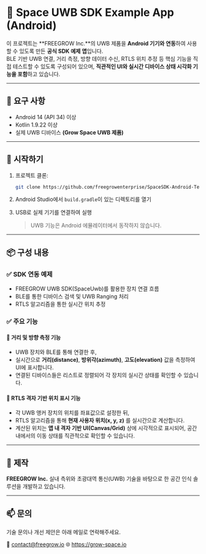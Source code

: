 # 📡 Space UWB SDK Example App (Android)

이 프로젝트는 **FREEGROW Inc.**의 UWB 제품을 **Android 기기와 연동**하여 사용할 수 있도록 만든 **공식 SDK 예제 앱**입니다.  
BLE 기반 UWB 연결, 거리 측정, 방향 데이터 수신, RTLS 위치 추정 등 핵심 기능을 직접 테스트할 수 있도록 구성되어 있으며, **직관적인 UI와 실시간 디바이스 상태 시각화 기능을 포함**하고 있습니다.

---

## 🔧 요구 사항

- Android 14 (API 34) 이상
- Kotlin 1.9.22 이상
- 실제 UWB 디바이스 **(Grow Space UWB 제품)**

---

## 🚀 시작하기

1. 프로젝트 클론:
    ```bash
    git clone https://github.com/freegrowenterprise/SpaceSDK-Android-TestApp.git
    ```

2. Android Studio에서 `build.gradle`이 있는 디렉토리를 열기

3. USB로 실제 기기를 연결하여 실행  
   > UWB 기능은 Android 에뮬레이터에서 동작하지 않습니다.

---

## 📦 구성 내용

### ✅ SDK 연동 예제
- FREEGROW UWB SDK(SpaceUwb)를 활용한 장치 연결 흐름
- BLE를 통한 디바이스 검색 및 UWB Ranging 처리
- RTLS 알고리즘을 통한 실시간 위치 추정

### ✅ 주요 기능

#### 📏 거리 및 방향 측정 기능
- UWB 장치와 BLE를 통해 연결한 후,
- 실시간으로 **거리(distance)**, **방위각(azimuth)**, **고도(elevation)** 값을 측정하여 UI에 표시합니다.
- 연결된 디바이스들은 리스트로 정렬되어 각 장치의 실시간 상태를 확인할 수 있습니다.


#### 🧭 RTLS 격자 기반 위치 표시 기능
- 각 UWB 앵커 장치의 위치를 좌표값으로 설정한 뒤,
- RTLS 알고리즘을 통해 **현재 사용자 위치(x, y, z)** 를 실시간으로 계산합니다.
- 계산된 위치는 **앱 내 격자 기반 UI(Canvas/Grid)** 상에 시각적으로 표시되어,
  공간 내에서의 이동 상태를 직관적으로 확인할 수 있습니다.

---

## 🏢 제작

**FREEGROW Inc.**
실내 측위와 초광대역 통신(UWB) 기술을 바탕으로 한 공간 인식 솔루션을 개발하고 있습니다.

---

## 📫 문의

기술 문의나 개선 제안은 아래 메일로 연락해주세요.

📮 contact@freegrow.io
🌐 https://grow-space.io
